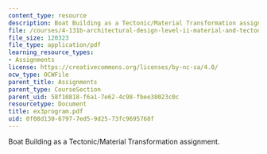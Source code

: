 ```yaml
---
content_type: resource
description: Boat Building as a Tectonic/Material Transformation assignment.
file: /courses/4-131b-architectural-design-level-ii-material-and-tectonic-transformations-the-herreshoff-museum-fall-2003/0f08d13067977ed59d2573fc9695768f_ex3program.pdf
file_size: 120323
file_type: application/pdf
learning_resource_types:
- Assignments
license: https://creativecommons.org/licenses/by-nc-sa/4.0/
ocw_type: OCWFile
parent_title: Assignments
parent_type: CourseSection
parent_uid: 58f10818-f6a1-7e62-4c98-fbee38023c0c
resourcetype: Document
title: ex3program.pdf
uid: 0f08d130-6797-7ed5-9d25-73fc9695768f
---
```

Boat Building as a Tectonic/Material Transformation assignment.